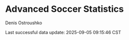 # Advanced Soccer Statistics
Denis Ostroushko

<!-- gfm -->

Last successful data update: 2025-09-05 09:15:46 CST
